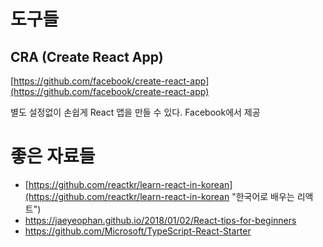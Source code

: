 # 도구들

## CRA \(Create React App\)

[https://github.com/facebook/create-react-app](https://github.com/facebook/create-react-app)

별도 설정없이 손쉽게 React 앱을 만들 수 있다. Facebook에서 제공

# 좋은 자료들

* [https://github.com/reactkr/learn-react-in-korean](https://github.com/reactkr/learn-react-in-korean "한국어로 배우는 리액트")
* https://jaeyeophan.github.io/2018/01/02/React-tips-for-beginners
* https://github.com/Microsoft/TypeScript-React-Starter



